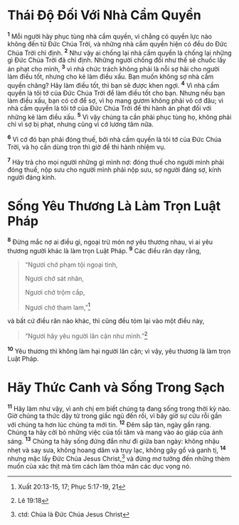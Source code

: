 # Thái Ðộ Ðối Với Nhà Cầm Quyền
<sup><b>1</b></sup> Mỗi người hãy phục tùng nhà cầm quyền, vì chẳng có quyền lực nào không đến từ Ðức Chúa Trời, và những nhà cầm quyền hiện có đều do Ðức Chúa Trời chỉ định. <sup><b>2</b></sup> Như vậy ai chống lại nhà cầm quyền là chống lại những gì Ðức Chúa Trời đã chỉ định. Những người chống đối như thế sẽ chuốc lấy án phạt cho mình, <sup><b>3</b></sup> vì nhà chức trách không phải là nỗi sợ hãi cho người làm điều tốt, nhưng cho kẻ làm điều xấu. Bạn muốn không sợ nhà cầm quyền chăng? Hãy làm điều tốt, thì bạn sẽ được khen ngợi. <sup><b>4</b></sup> Vì nhà cầm quyền là tôi tớ của Ðức Chúa Trời để làm điều tốt cho bạn. Nhưng nếu bạn làm điều xấu, bạn có cớ để sợ, vì họ mang gươm không phải vô cớ đâu; vì nhà cầm quyền là tôi tớ của Ðức Chúa Trời để thi hành án phạt đối với những kẻ làm điều xấu. <sup><b>5</b></sup> Vì vậy chúng ta cần phải phục tùng họ, không phải chỉ vì sợ bị phạt, nhưng cũng vì cớ lương tâm nữa.

<sup><b>6</b></sup> Vì cớ đó bạn phải đóng thuế, bởi nhà cầm quyền là tôi tớ của Ðức Chúa Trời, và họ cần dùng trọn thì giờ để thi hành nhiệm vụ.

<sup><b>7</b></sup> Hãy trả cho mọi người những gì mình nợ: đóng thuế cho người mình phải đóng thuế, nộp sưu cho người mình phải nộp sưu, sợ người đáng sợ, kính người đáng kính.

# Sống Yêu Thương Là Làm Trọn Luật Pháp
<sup><b>8</b></sup> Ðừng mắc nợ ai điều gì, ngoại trừ món nợ yêu thương nhau, vì ai yêu thương người khác là làm trọn Luật Pháp. <sup><b>9</b></sup> Các điều răn dạy rằng,

> “Ngươi chớ phạm tội ngoại tình,
> 
> Ngươi chớ sát nhân,
> 
> Ngươi chớ trộm cắp,
> 
> Ngươi chớ tham lam,”[^1@-7d2b2662-c93d-465e-95df-093c29983b85]

và bất cứ điều răn nào khác, thì cũng đều tóm lại vào một điều này,

> “Ngươi hãy yêu người lân cận như mình.”[^2@-7d2b2662-c93d-465e-95df-093c29983b85]

<sup><b>10</b></sup> Yêu thương thì không làm hại người lân cận; vì vậy, yêu thương là làm trọn Luật Pháp.

# Hãy Thức Canh và Sống Trong Sạch
<sup><b>11</b></sup> Hãy làm như vậy, vì anh chị em biết chúng ta đang sống trong thời kỳ nào. Giờ chúng ta thức dậy từ trong giấc ngủ đến rồi, vì bây giờ sự cứu rỗi gần với chúng ta hơn lúc chúng ta mới tin. <sup><b>12</b></sup> Ðêm sắp tàn, ngày gần rạng. Chúng ta hãy cởi bỏ những việc của tối tăm và mang vào áo giáp của ánh sáng. <sup><b>13</b></sup> Chúng ta hãy sống đứng đắn như đi giữa ban ngày: không nhậu nhẹt và say sưa, không hoang dâm và trụy lạc, không gây gổ và ganh tị, <sup><b>14</b></sup> nhưng mặc lấy Ðức Chúa Jesus Christ,[^1-7d2b2662-c93d-465e-95df-093c29983b85] và đừng mơ tưởng đến những thèm muốn của xác thịt mà tìm cách làm thỏa mãn các dục vọng nó.

[^1-7d2b2662-c93d-465e-95df-093c29983b85]: ctd: Chúa là Ðức Chúa Jesus Christ
[^1@-7d2b2662-c93d-465e-95df-093c29983b85]: Xuất 20:13-15, 17; Phục 5:17-19, 21
[^2@-7d2b2662-c93d-465e-95df-093c29983b85]: Lê 19:18